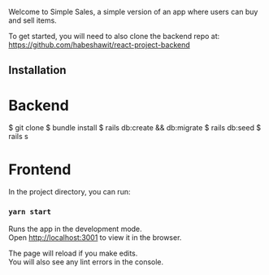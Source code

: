 Welcome to Simple Sales, a simple version of an app where users can buy and sell items. 

To get started, you will need to also clone the backend repo at: https://github.com/habeshawit/react-project-backend

## Installation

# Backend
$ git clone 
$ bundle install
$ rails db:create && db:migrate
$ rails db:seed
$ rails s

# Frontend

In the project directory, you can run:

### `yarn start`

Runs the app in the development mode.\
Open [http://localhost:3001](http://localhost:3001) to view it in the browser.

The page will reload if you make edits.\
You will also see any lint errors in the console.
